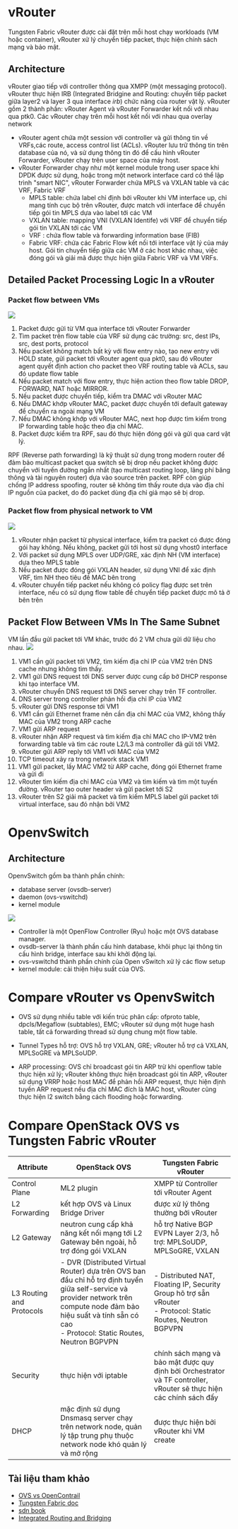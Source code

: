 # vRouter
Tungsten Fabric vRouter được cài đặt trên mỗi host chạy workloads (VM hoặc container), vRouter xử lý chuyển tiếp packet, thực hiện chính sách mạng và bảo mật.

## Architecture

vRouter giao tiếp với controller thông qua XMPP (một messaging protocol). vRouter thực hiện IRB (Integrated Bridgine and Routing: chuyển tiếp packet giữa layer2 và layer 3 qua interface *irb*) chức năng của router vật lý.
vRouter gồm 2 thành phần: vRouter Agent và vRouter Forwarder kết nối với nhau qua ptk0. Các vRouter chạy trên mỗi host kết nối với nhau qua overlay network
- vRouter agent chứa một session với controller và gửi thông tin về VRFs,các route, access control list (ACLs). vRouter lưu trữ thông tin trên database của nó, và sử dụng thông tin đó để cấu hình vRouter Forwarder, vRouter chạy trên user space của máy host.
- vRouter Forwarder chạy như một kernel module trong user space khi DPDK được sử dụng, hoặc trong một network interface card có thể lập trình "smart NIC", vRouter Forwarder chứa MPLS và VXLAN table và các VRF, Fabric VRF
  - MPLS table: chứa label chỉ định bởi vRouter khi VM interface up, chỉ mang tính cục bộ trên vRouter, được match với interface để chuyển tiếp gói tin MPLS dựa vào label tới các VM 
  - VXLAN table: mapping VNI (VXLAN Identife) với VRF để chuyển tiếp gói tin VXLAN tới các VM
  - VRF : chứa flow table và forwarding information base (FIB)
  - Fabric VRF: chứa các Fabric Flow kết nối tới interface vật lý của máy host. Gói tin chuyển tiếp giữa các VM ở các host khác nhau, việc đóng gói và giải mã được thực hiện giữa Fabric VRF và VM VRFs.

## Detailed Packet Processing Logic In a vRouter

### Packet flow between VMs  

![](images/TFA_out_packet.png)

1. Packet được gửi từ VM qua interface tới vRouter Forwarder 
2. Tìm packet trên flow table của VRF sử dụng các trường: src, dest IPs, src, dest ports, protocol
3. Nếu packet không match bất kỳ với flow entry nào, tạo new entry với HOLD state, gửi packet tới vRouter agent qua pkt0, sau đó vRouter agent quyết định action cho packet theo VRF routing table và ACLs, sau đó update flow table 
4. Nếu packet match với flow entry, thực hiện action theo flow table DROP, FORWARD, NAT hoặc MIRROR.
5. Nếu packet được chuyển tiếp, kiểm tra DMAC với vRouter MAC
6. Nếu DMAC khớp vRouter MAC, packet được chuyển tới default gateway để chuyển ra ngoài mạng VM 
7. Nếu DMAC không khớp với vRouter MAC, next hop được tìm kiếm trong IP forwarding table hoặc theo địa chỉ MAC.
8. Packet được kiểm tra RPF, sau đó thực hiện đóng gói và gửi qua card vật lý.

RPF (Reverse path forwarding) là kỹ thuật sử dụng trong modern router để đảm bảo multicast packet qua switch sẽ bị drop nếu packet không được chuyển với tuyến đường ngắn nhất (tạo multicast routing loop, lãng phí băng thông và tài nguyên router) dựa vào source trên packet. RPF còn giúp chống IP address spoofing, router sẽ không tìm thấy route dựa vào địa chỉ IP nguồn của packet, do đó packet dùng địa chỉ giả mạo sẽ bị drop.

### Packet flow from physical network to VM 

![](images/TFA_vm_packet.png)

1. vRouter nhận packet từ physical interface, kiểm tra packet có được đóng gói hay không. Nếu không, packet gửi tới host sử dụng vhost0 interface 
2. Với packet sử dụng MPLS over UDP/GRE, xác định NH (VM interface) dựa theo MPLS table
3. Nếu packet được đóng gói VXLAN header, sử dụng VNI để xác định VRF, tìm NH theo tiêu đề MAC bên trong 
4. vRouter chuyển tiếp packet nếu không có policy flag được set trên interface, nếu có sử dụng flow table để chuyển tiếp packet được mô tả ở bên trên 

## Packet Flow Between VMs In The Same Subnet

VM lần đầu gửi packet tới VM khác, trước đó 2 VM chưa gửi dữ liệu cho nhau.
![](images/TFA_flow.png)

1. VM1 cần gửi packet tới VM2, tìm kiếm địa chỉ IP của VM2 trên DNS cache nhưng không tìm thấy.
2. VM1 gửi DNS request tới DNS server được cung cấp bở DHCP response khi tạo interface VM.
3. vRouter chuyển DNS request tới DNS server chạy trên TF controller.
4. DNS server trong controller phản hồi địa chỉ IP của VM2
5. vRouter gửi DNS response tới VM1
6. VM1 cần gửi Ethernet frame nên cần địa chỉ MAC của VM2, không thấy MAC của VM2 trong ARP cache 
7. VM1 gửi ARP request
8. vRouter nhận ARP request và tìm kiếm địa chỉ MAC cho IP-VM2 trên forwarding table và tìm các route  L2/L3 mà controller đã gửi tới VM2.
9. vRouter gửi ARP reply tới VM1 với MAC của VM2
10. TCP timeout xảy ra trong network stack VM1
11. VM1 gửi packet, lấy MAC VM2 từ ARP cache, đóng gói Ethernet frame và gửi đi
12. vRouter tìm kiếm địa chỉ MAC của VM2 và tìm kiếm và tìm một tuyến đường. vRouter tạo outer header và gửi packet tới S2
13. vRouter trên S2 giải mã packet và tìm kiếm MPLS label gửi packet tới virtual interface, sau đó nhận bởi VM2 
# OpenvSwitch

## Architecture

OpenvSwitch gồm ba thành phần chính:
- database server (ovsdb-server)
- daemon (ovs-vswitchd)
- kernel module

![](images/ovs-architecture.png)

- Controller là một OpenFlow Controller (Ryu) hoặc một OVS database manager.
- ovsdb-server là thành phần cấu hình database, khôi phục lại thông tin cấu hình bridge, interface sau khi khởi động lại.
- ovs-vswitchd thành phần chính của Open vSwitch xử lý các flow setup
- kernel module: cải thiện hiệu suất của OVS.

# Compare vRouter vs OpenvSwitch
- OVS sử dụng nhiều table với kiến trúc phân cấp: ofproto table, dpcls/Megaflow (subtables), EMC; vRouter sử dụng một huge hash table, tất cả forwarding thread sử dụng chung một flow table.

- Tunnel Types hỗ trợ: OVS hỗ trợ VXLAN, GRE; vRouter hỗ trợ cả VXLAN, MPLSoGRE và MPLSoUDP.

- ARP processing: OVS chỉ broadcast gói tin ARP trừ khi openflow table thực hiện xử lý; vRouter không thực hiện broadcast gói tin ARP, vRouter sử dụng VRRP hoặc host MAC để phản hồi ARP request, thực hiện định tuyến ARP request nếu địa chỉ MAC đích là MAC host, vRouter cũng thực hiện l2 switch bằng cách flooding hoặc forwarding.

# Compare OpenStack OVS vs Tungsten Fabric vRouter

| Attribute | OpenStack OVS | Tungsten Fabric vRouter |
| --- | --- | --- |
| Control Plane | ML2 plugin | XMPP từ Controller tới vRouter Agent |
| L2 Forwarding | kết hợp OVS và Linux Bridge Driver | được xử lý thông thường bởi vRouter |
| L2 Gateway | neutron cung cấp khả năng kết nối mạng tới L2 Gateway bên ngoài, hỗ trợ đóng gói VXLAN | hỗ trợ Native BGP EVPN Layer 2/3, hỗ trợ: MPLSoUDP, MPLSoGRE, VXLAN |
| L3 Routing and Protocols | - DVR (Distributed Virtual Router) dựa trên OVS ban đầu chỉ hỗ trợ định tuyến giữa self-service và provider network trên compute node đảm bảo hiệu suất và tính sẵn có cao <br> - Protocol: Static Routes, Neutron BGPVPN | - Distributed NAT, Floating IP, Security Group hõ trợ sẵn vRouter <br> - Protocol: Static Routes, Neutron BGPVPN |
| Security | thực hiện với iptable | chính sách mạng và bảo mật được quy định bởi Orchestrator và TF controller, vRouter sẽ thực hiện các chính sách đấy |
| DHCP | mặc định sử dụng Dnsmasq server chạy trên network node, quản lý tập trung phụ thuộc network node khó quản lý và mở rộng | được thực hiện bởi vRouter khi VM create | 

## Tài liệu tham khảo 

+ [OVS vs OpenContrail](https://drive.google.com/file/d/1NrCH7Pf60W_64UPXc-7rBLjCgWEhoak0/view?usp=sharing)
+ [Tungsten Fabric doc](https://tungstenfabric.github.io/website/Tungsten-Fabric-Architecture.html#vrouter-details)
+ [sdn book](https://drive.google.com/file/d/0B9khGR9AH9nubVBHOXAycjRmYmc/view?usp=sharing)
+ [Integrated Routing and Bridging](https://www.oreilly.com/library/view/juniper-mx-series/9781449358143/ch02s09.html)
